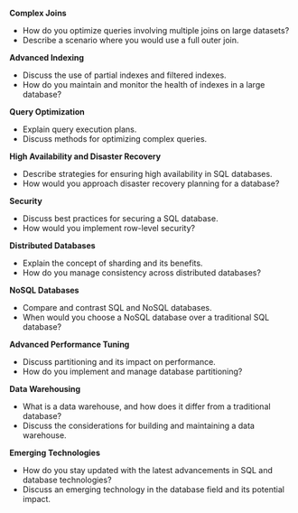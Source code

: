 **Complex Joins**
 - How do you optimize queries involving multiple joins on large datasets?
 - Describe a scenario where you would use a full outer join.

**Advanced Indexing**
 - Discuss the use of partial indexes and filtered indexes.
 - How do you maintain and monitor the health of indexes in a large database?

**Query Optimization**
 - Explain query execution plans.
 - Discuss methods for optimizing complex queries.

**High Availability and Disaster Recovery**
 - Describe strategies for ensuring high availability in SQL databases.
 - How would you approach disaster recovery planning for a database?

**Security**
 - Discuss best practices for securing a SQL database.
 - How would you implement row-level security?

**Distributed Databases**
 - Explain the concept of sharding and its benefits.
 - How do you manage consistency across distributed databases?

**NoSQL Databases**
 - Compare and contrast SQL and NoSQL databases.
 - When would you choose a NoSQL database over a traditional SQL database?

**Advanced Performance Tuning**
 - Discuss partitioning and its impact on performance.
 - How do you implement and manage database partitioning?

**Data Warehousing**
 - What is a data warehouse, and how does it differ from a traditional database?
 - Discuss the considerations for building and maintaining a data warehouse.

**Emerging Technologies**
 - How do you stay updated with the latest advancements in SQL and database technologies?
 - Discuss an emerging technology in the database field and its potential impact.